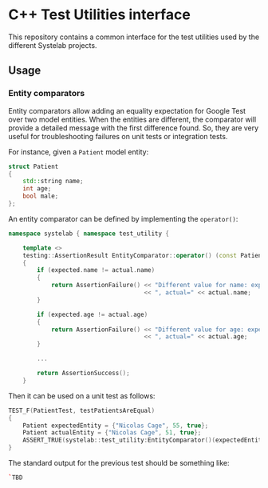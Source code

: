 # C++ Test Utilities interface

This repository contains a common interface for the test utilities used by the different Systelab projects.

## Usage

### Entity comparators

Entity comparators allow adding an equality expectation for Google Test over two model entities. When the entities are different, the comparator will  provide a detailed message with the first difference found. So, they are very useful for troubleshooting failures on unit tests or integration tests.

For instance, given a `Patient` model entity:

```cpp
struct Patient
{
    std::string name;
    int age;
    bool male;
};
```

An entity comparator can be defined by implementing the `operator()`:

```cpp
namespace systelab { namespace test_utility {

    template <>
    testing::AssertionResult EntityComparator::operator() (const Patient& expected, const Patient& actual) const
    {
        if (expected.name != actual.name)
        {
            return AssertionFailure() << "Different value for name: expected=" << expected.name
                                      << ", actual=" << actual.name;
        }

        if (expected.age != actual.age)
        {
            return AssertionFailure() << "Different value for age: expected=" << expected.age
                                      << ", actual=" << actual.age;
        }

        ...

        return AssertionSuccess();
    }
```

Then it can be used on a unit test as follows:

```cpp
TEST_F(PatientTest, testPatientsAreEqual)
{
    Patient expectedEntity = {"Nicolas Cage", 55, true};
    Patient actualEntity = {"Nicolas Cage", 51, true};
    ASSERT_TRUE(systelab::test_utility:EntityComparator()(expectedEntity, actualEntity));
}
```

The standard output for the previous test should be something like:

```cpp
`TBD
```



